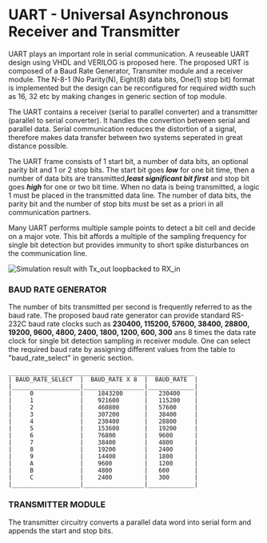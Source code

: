 # UART - Universal Asynchronous Receiver and Transmitter

UART plays an important role in serial communication. A reuseable UART design using VHDL and VERILOG is proposed here. The proposed URT is composed of a Baud Rate Generator, Transmiter module and a receiver module. The N-8-1 (No Parity(N), Eight(8) data bits, One(1) stop bit) format is implemented but the design can be reconfigured for required width such as 16, 32 etc by making changes in generic section of top module.

The UART contains a receiver (serial to parallel converter) and a transmitter (parallel to serial converter). It handles the convertion between serial and parallel data. Serial communication reduces the distortion of a signal, therefore makes data transfer between two systems seperated in great distance possible. 

The UART frame consists of 1 start bit, a number of data bits, an optional parity bit and 1 or 2 stop bits. The start bit goes **_low_** for one bit time, then a number of data bits are transmitted,**_least significant bit first_** and stop bit goes **_high_** for one or two bit time. When no data is being transmitted, a logic 1 must be placed in the transmitted data line. The number of data bits, the parity bit and the number of stop bits must be set as a priori in all communication partners.  

Many UART performs multiple sample points to detect a bit cell and decide on a major vote. This bit affords a multiple of the sampling frequency for single bit detection but provides immunity to short spike disturbances on the communication line.

![Simulation result with Tx_out loopbacked to RX_in](https://github.com/Joyal-babu/FPGA_VERILOG_VHDL/assets/123290522/bdea56c3-30af-4058-8c7b-18b1607221c1)


### BAUD RATE GENERATOR

The number of bits transmitted per second is frequently referred to as the baud rate. The proposed baud rate generator can provide standard RS-232C baud rate clocks such as **230400, 115200, 57600, 38400, 28800, 19200, 9600, 4800, 2400, 1800, 1200, 600, 300** ans 8 times the data rate clock for single bit detection sampling in receiver module. One can select the required baud rate by assigning different values from the table to "baud_rate_select" in generic section.

~~~
____________________________________________________
| BAUD_RATE_SELECT  |  BAUD_RATE X 8  |  BAUD_RATE  |
|___________________|_________________|_____________|
|     0             |    1843200      |   230400    |
|     1             |    921600       |   115200    |
|     2             |    460800       |   57600     |
|     3             |    307200       |   38400     |
|     4             |    230400       |   28800     |
|     5             |    153600       |   19200     |
|     6             |    76800        |   9600      |
|     7             |    38400        |   4800      |
|     8             |    19200        |   2400      |
|     9             |    14400        |   1800      |
|     A             |    9600         |   1200      |
|     B             |    4800         |   600       |
|     C             |    2400         |   300       |
|___________________|_________________|_____________|
~~~

### TRANSMITTER MODULE

The transmitter circuitry converts a parallel data word into serial form and appends the start and stop bits.





